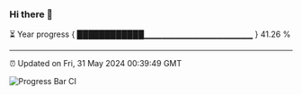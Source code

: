 ### Hi there 👋

⏳ Year progress { ████████████▁▁▁▁▁▁▁▁▁▁▁▁▁▁▁▁▁▁ } 41.26 %

---

⏰ Updated on Fri, 31 May 2024 00:39:49 GMT

![Progress Bar CI](https://github.com/Shyam-Makwana/GitHub-Actions-Demo/workflows/Progress%20Bar%20CI/badge.svg)
